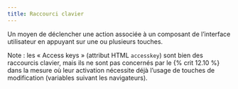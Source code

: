 ```yaml
---
title: Raccourci clavier 
---
```


Un moyen de déclencher une action associée à un composant de l’interface
utilisateur en appuyant sur une ou plusieurs touches.

Note : les <span lang="en">« Access keys »</span> (attribut HTML `accesskey`) sont bien des
raccourcis clavier, mais ils ne sont pas concernés par le {% crit 12.10 %} dans la mesure où leur activation nécessite déjà l’usage de touches de
modification (variables suivant les navigateurs).

